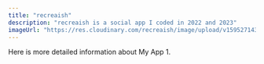 ```yaml
---
title: "recreaish"
description: "recreaish is a social app I coded in 2022 and 2023"
imageUrl: "https://res.cloudinary.com/recreaish/image/upload/v1595271431/Link%20Images/image1_cdfaa7.png"
---
```


Here is more detailed information about My App 1.
